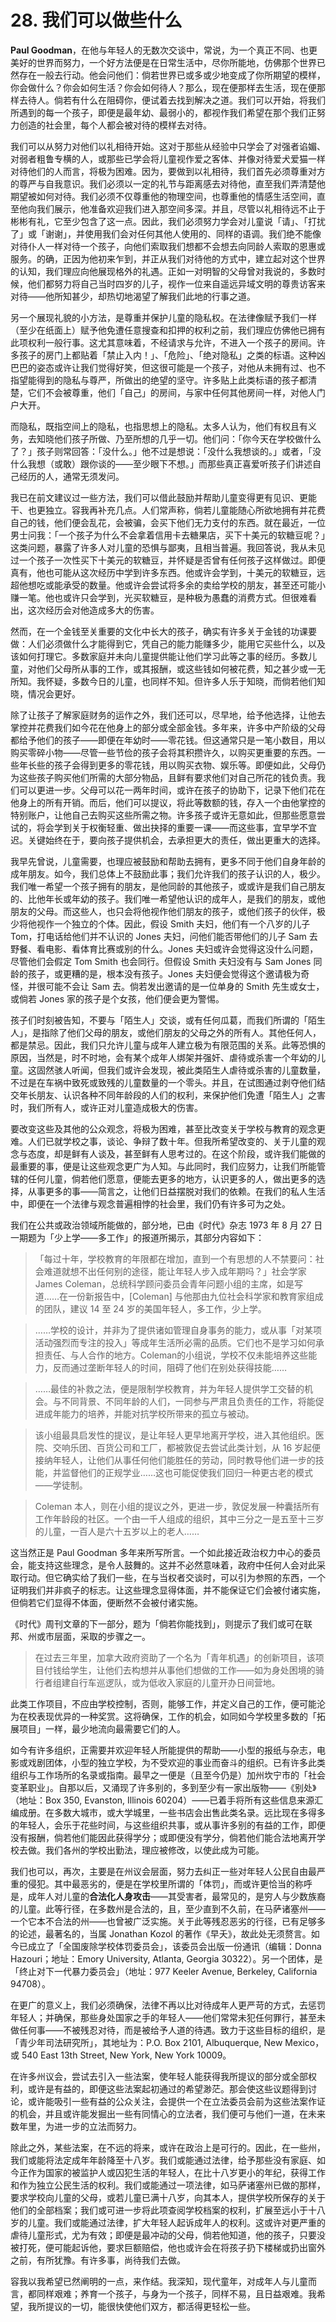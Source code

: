 # 28. 我们可以做些什么

**Paul Goodman**，在他与年轻人的无数次交谈中，常说，为一个真正不同、也更美好的世界而努力，一个好方法便是在日常生活中，尽你所能地，仿佛那个世界已然存在一般去行动。他会问他们：倘若世界已或多或少地变成了你所期望的模样，你会做什么？你会如何生活？你会如何待人？那么，现在便那样去生活，现在便那样去待人。倘若有什么在阻碍你，便试着去找到解决之道。我们可以开始，将我们所遇到的每一个孩子，即便是最年幼、最弱小的，都视作我们希望在那个我们正努力创造的社会里，每个人都会被对待的模样去对待。

我们可以从努力对他们以礼相待开始。这对于那些从经验中只学会了对强者谄媚、对弱者粗鲁专横的人，或那些已学会将儿童视作爱之客体、并像对待爱犬爱猫一样对待他们的人而言，将极为困难。因为，要做到以礼相待，我们首先必须尊重对方的尊严与自我意识。我们必须以一定的礼节与距离感去对待他，直至我们弄清楚他期望被如何对待。我们必须不仅尊重他的物理空间，也尊重他的情感生活空间，直至他向我们展示，他准备欢迎我们进入那空间多深。并且，尽管以礼相待远不止于彬彬有礼，它至少包含了这一点。因此，我们必须努力学会对儿童说「请」、「打扰了」或「谢谢」，并使用我们会对任何其他人使用的、同样的语调。我们绝不能像对待仆人一样对待一个孩子，向他们索取我们想都不会想去向同龄人索取的恩惠或服务。的确，正因为他初来乍到，并正从我们对待他的方式中，建立起对这个世界的认知，我们理应向他展现格外的礼遇。正如一对明智的父母曾对我说的，多数时候，他们都努力将自己当时四岁的儿子，视作一位来自遥远异域文明的尊贵访客来对待——他所知甚少，却热切地渴望了解我们此地的行事之道。

另一个展现礼貌的小方法，是尊重并保护儿童的隐私权。在法律像赋予我们一样（至少在纸面上）赋予他免遭任意搜查和扣押的权利之前，我们理应仿佛他已拥有此项权利一般行事。这尤其意味着，不经请求与允许，不进入一个孩子的房间。许多孩子的房门上都贴着「禁止入内！」、「危险」、「绝对隐私」之类的标语。这种凶巴巴的姿态或许让我们觉得好笑，但这很可能是一个孩子，对他从未拥有过、也不指望能得到的隐私与尊严，所做出的绝望的坚守。许多贴上此类标语的孩子都清楚，它们不会被尊重，他们「自己」的房间，与家中任何其他房间一样，对他人门户大开。

而隐私，既指空间上的隐私，也指思想上的隐私。太多人认为，他们有权且有义务，去知晓他们孩子所做、乃至所想的几乎一切。他们问：「你今天在学校做什么了？」孩子则常回答：「没什么。」他不过是想说：「没什么我想谈的。」或者，「没什么我想（或敢）跟你谈的——至少眼下不想。」而那些真正喜爱听孩子们讲述自己经历的人，通常无须发问。

我已在前文建议过一些方法，我们可以借此鼓励并帮助儿童变得更有见识、更能干、也更独立。容我再补充几点。人们常声称，倘若儿童能随心所欲地拥有并花费自己的钱，他们便会乱花，会被骗，会买下他们无力支付的东西。就在最近，一位男士问我：「一个孩子为什么不会拿着信用卡去糖果店，买下十美元的软糖豆呢？」这类问题，暴露了许多人对儿童的恐惧与鄙夷，且相当普遍。我回答说，我从未见过一个孩子一次性买下十美元的软糖豆，并怀疑是否曾有任何孩子这样做过。即便真有，他也可能从这次经历中学到许多东西。他或许会学到，十美元的软糖豆，远超他想吃或能承受的数量。他或许会尝试将多余的卖给学校的朋友，甚至还可能小赚一笔。他也或许只会学到，光买软糖豆，是种极为愚蠢的消费方式。但很难看出，这次经历会对他造成多大的伤害。

然而，在一个金钱至关重要的文化中长大的孩子，确实有许多关于金钱的功课要做：人们必须做什么才能得到它，凭自己的能力能赚多少，能用它买些什么，以及该如何打理它。多数家庭并未向儿童提供能让他们学习此等之事的经历。多数儿童，对他们父母所从事的工作，或其报酬，或这些钱如何被花费，知之甚少或一无所知。我怀疑，多数今日的儿童，也同样不知。但许多人乐于知晓，而倘若他们知晓，情况会更好。

除了让孩子了解家庭财务的运作之外，我们还可以，尽早地，给予他选择，让他去掌控并花费我们如今花在他身上的部分或全部金钱。多年来，许多中产阶级的父母都给予他们的孩子——即便在年幼时——零花钱。但这通常只是一笔小数目，用以购买零碎小物——尽管一些节俭的孩子会将其积攒许久，以购买更重要的东西。一些年长些的孩子会得到更多的零花钱，用以购买衣物、娱乐等。即便如此，父母仍为这些孩子购买他们所需的大部分物品，且鲜有要求他们对自己所花的钱负责。我们可以更进一步。父母可以花一两年时间，或许在孩子的协助下，记录下他们花在他身上的所有开销。而后，他们可以提议，将此等数额的钱，存入一个由他掌控的特别账户，让他自己去购买这些所需之物。许多孩子或许无意如此，但那些愿意尝试的，将会学到关于权衡轻重、做出抉择的重要一课——而这些事，宜早学不宜迟。关键始终在于，要向孩子提供机会，去承担更大的责任，做出更重大的选择。

我早先曾说，儿童需要，也理应被鼓励和帮助去拥有，更多不同于他们自身年龄的成年朋友。如今，我们总体上不鼓励此事；我们允许我们的孩子认识的人，极少。我们唯一希望一个孩子拥有的朋友，是他同龄的其他孩子，或或许是我们自己朋友的、比他年长或年幼的孩子。我们唯一希望他认识的成年人，是我们的朋友，或他朋友的父母。而这些人，也只会将他视作他们朋友的孩子，或他们孩子的伙伴，极少将他视作一个独立的个体。因此，假设 Smith 夫妇，他们有一个八岁的儿子 Tom，打电话给他们并不认识的 Jones 夫妇，问他们能否带他们的儿子 Sam 去野餐、看电影、看体育比赛或别的什么。Jones 夫妇或许会觉得这没什么问题，尽管他们会假定 Tom Smith 也会同行。但假设 Smith 夫妇没有与 Sam Jones 同龄的孩子，或更糟的是，根本没有孩子。Jones 夫妇便会觉得这个邀请极为奇怪，并很可能不会让 Sam 去。倘若发出邀请的是一位单身的 Smith 先生或女士，或倘若 Jones 家的孩子是个女孩，他们便会更为警惕。

孩子们时刻被告知，不要与「陌生人」交谈，或有任何瓜葛，而我们所谓的「陌生人」，是指除了他们父母的朋友，或他们朋友的父母之外的所有人。其他任何人，都是禁忌。因此，我们只允许儿童与成年人建立极为有限范围的关系。此等恐惧的原因，当然是，时不时地，会有某个成年人绑架并强奸、虐待或杀害一个年幼的儿童。这固然骇人听闻，但我们或许会发现，被此类陌生人虐待或杀害的儿童数量，不过是在车祸中致死或致残的儿童数量的一个零头。并且，在试图通过剥夺他们结交年长朋友、认识各种不同年龄段的人们的权利，来保护他们免遭「陌生人」之害时，我们所有人，或许正对儿童造成极大的伤害。

要改变这些及其他的公众观念，将极为困难，甚至比改变关于学校与教育的观念更难。人们已就学校之事，谈论、争辩了数十年。但我所希望改变的、关于儿童的观念与态度，却是鲜有人谈及，甚至鲜有人思考过的。在这个阶段，或许我们能做的最重要的事，便是让这些观念更广为人知。与此同时，我们应努力，让我们所能管辖的任何儿童，倘若他们愿意，便能去更多的地方，认识更多的人，做出更多的选择，从事更多的事——简言之，让他们日益摆脱对我们的依赖。在我们的私人生活中，即便在一个法律与观念普遍相悖的社会里，我们仍有许多可为之处。

我们在公共或政治领域所能做的，部分地，已由《时代》杂志 1973 年 8 月 27 日一期题为「少上学——多工作」的报道所揭示，其部分内容如下：

> 「每过十年，学校教育的年限都在增加，直到一个有思想的人不禁要问：社会难道就想不出任何别的途径，能让年轻人步入成年期吗？」社会学家 James Coleman，总统科学顾问委员会青年问题小组的主席，如是写道……在一份新报告中，[Coleman] 与他那由九位社会科学家和教育家组成的团队，建议 14 至 24 岁的美国年轻人，多工作，少上学。

> ……学校的设计，并非为了提供诸如管理自身事务的能力，或从事「对某项活动强烈而专注的投入」等成年生活所必需的品质。它们也不是学习如何承担责任、与人合作的地方。Coleman的小组说，学校不仅未能培养这些能力，反而通过垄断年轻人的时间，阻碍了他们在别处获得技能……

> ……最佳的补救之法，便是限制学校教育，并为年轻人提供学工交替的机会。与不同背景、不同年龄的人们，一同参与严肃且负责任的工作，将能促进成年能力的培养，并能对抗学校所带来的孤立与被动。

> 该小组最具启发性的提议，是让年轻人更早地离开学校，进入其他组织。医院、交响乐团、百货公司和工厂，都被敦促去尝试此类计划，从 16 岁起便接纳年轻人，让他们从事任何他们能胜任的劳动，同时教导他们进一步的技能，并监督他们的正规学业……这也可能促使我们回归一种更古老的模式——学徒制。

> Coleman 本人，则在小组的提议之外，更进一步，敦促发展一种囊括所有工作年龄段的社区。一个由一千人组成的组织，其中三分之一是五至十三岁的儿童，一百人是六十五岁以上的老人……

这当然正是 Paul Goodman 多年来所写所言。一个如此接近政治权力中心的委员会，能支持这些理念，是令人鼓舞的。这并不必然意味着，政府中任何人会对此采取行动。但它确实给了我们一些，在与当权者交谈时，可以引为参照的东西，一个证明我们并非疯子的标志。让这些理念显得体面，并不能保证它们会被付诸实施，但倘若它们显得不体面，便断然不会被付诸实施。

《时代》周刊文章的下一部分，题为「倘若你能找到」，则提示了我们或可在联邦、州或市层面，采取的步骤之一。

> 在过去三年里，加拿大政府资助了一个名为「青年机遇」的创新项目，该项目付钱给学生，让他们去构想并从事他们想做的工作——如为身处困境的骑行者组建自行车巡逻队，或为低收入家庭的儿童开办日间营地。

此类工作项目，不应由学校控制，否则，能够工作，并定义自己的工作，便可能沦为在校表现优异的一种奖赏。这将确保，工作的机会，如同如今学校里多数的「拓展项目」一样，最少地流向最需要它们的人。

如今有许多组织，正需要并欢迎年轻人所能提供的帮助——小型的报纸与杂志，电影或戏剧团体，小型的独立学校，为不受欢迎的事业而奋斗的组织。已有许多此类组织与工作场所的名录或指南。最早之一便是（且至今仍是）加州坎宁市的「社会变革职业」。自那以后，又涌现了许多别的，多到至少有一家出版物——《别处》（地址：Box 350, Evanston, Illinois 60204）——已着手将所有这些信息来源汇编成册。在多数大城市，或大学城里，一些书店会出售此类名录。远比现在多得多的年轻人，会乐于花些时间，与这些组织共事，或从事许多别的有益的工作，即便没有报酬，倘若他们能因此获得学分；或即便没有学分，倘若他们能合法地离开学校去做。我们各州的学校出勤法，理应被修改，以使此成为可能。

我们也可以，再次，主要是在州议会层面，努力去纠正一些对年轻人公民自由最严重的侵犯。其中最恶劣的，便是在学校里所谓的「体罚」，而或许更恰当的称呼是，成年人对儿童的**合法化人身攻击**——其受害者，最常见的，是穷人与少数族裔的儿童。此等行径，在多数州是合法的，且，至少直到不久前，在马萨诸塞州——一个它本不合法的州——也曾被广泛实施。关于此等残忍恶劣的行径，已有足够多的论述，最著名的，当属 Jonathan Kozol 的著作《早夭》，故此处无须赘言。如今已成立了「全国废除学校体罚委员会」，该委员会出版一份通讯（编辑：Donna Hazouri；地址：Emory University, Atlanta, Georgia 30322）。另一个团体，是「终止对下一代暴力委员会」（地址：977 Keeler Avenue, Berkeley, California 94708）。

在更广的意义上，我们必须确保，法律不再以比对待成年人更严苛的方式，去惩罚年轻人；并确保，那些身处国家之手的年轻人——他们常常未犯任何罪行，甚至未做任何事——不被残忍对待，而是被给予人道的待遇。致力于这些目标的组织，是「青少年司法研究所」，其地址为：P.O. Box 2101, Albuquerque, New Mexico，或 540 East 13th Street, New York, New York 10009。

在许多州议会，尝试去引入一些法案，使年轻人能获得我所提议的部分或全部权利，或许是有益的，即便这些法案起初通过的希望渺茫。那会使这些议题得到讨论，或许能吸引一些有益的公众关注，会提供一个在立法委员会前为这些法案作证的机会，并且或许能发掘出一些有同情心的立法者，我们便可与他们一道，在未来数年里，为进一步的立法而努力。

除此之外，某些法案，在不远的将来，或许在政治上是可行的。因此，在一些州，我们或能将法定成年年龄降至十八岁。我们或能通过法律，给予那些没有家庭、如今正作为国家的被监护人或囚犯生活的年轻人，在比十八岁更小的年纪，获得工作和作为独立公民生活的权利。我们或能通过一项法律，如马萨诸塞州已做的那样，要求学校向儿童的父母，或若儿童已满十八岁，向其本人，提供学校所保存的关于他们的全部档案；我们或可进一步将此项查阅学校档案的权利，扩展至远小于十八岁的儿童。我们或能通过法律，扩大年轻人起诉成年人的权利。这或许对更严重的虐待儿童形式，尤为有效；即便是最冲动的父母，倘若他知道，他的孩子，只要没被打死，便可能起诉他，要求巨额赔偿，他也或许会在将孩子扔下楼梯或扔出窗外之前，有所犹豫。有许多事，尚待我们去做。

容我以我希望已然阐明的一点，来作结。我深知，现代童年，对成年人与儿童而言，都同样艰难；养育一个孩子，与身为一个孩子，同样不易，且日益艰难。我希望，我所提议的一切，能很快使他们双方，都活得更轻松一些。
